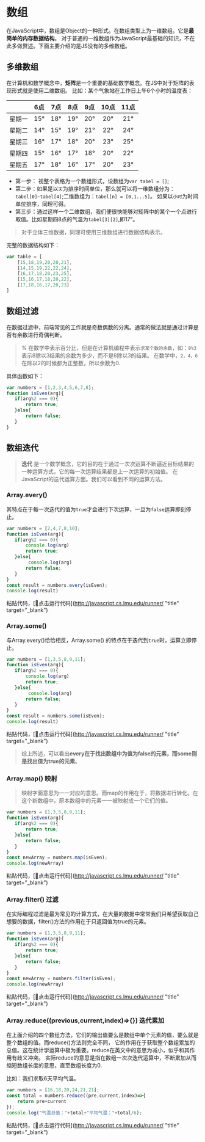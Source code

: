 # 数组

在JavaScript中，数组是Object的一种形式。在数组类型上为一维数组。它是**最简单的内存数据结构**。
对于普通的一维数组作为JavaScript最基础的知识，不在此多做赘述。下面主要介绍的是JS没有的多维数组。

## 多维数组

在计算机和数学概念中，**矩阵**是一个重要的基础数学概念。在JS中对于矩阵的表现形式就是使用二维数组。
比如：某个气象站在工作日上午6个小时的温度表：

|   | 6点   | 7点   | 8点   | 9点  | 10点 | 11点 |
| :---: |:-----:| :---:| :---:|:---:|:---:|:---:|
| 星期一| 15°   | 18°   | 19°  | 20°  | 20°  |21°  |
| 星期二| 14°   | 15°   | 19°  | 21°  | 22°  |24°  |
| 星期三| 16°   | 17°   | 18°  | 20°  | 23°  |25°  |
| 星期四| 15°   | 16°   | 17°  | 18°  | 20°  |22°  |
| 星期五| 17°   | 18°   | 16°  | 17°  | 20°  |23°  |

* 第一步： 视整个表格为一个数组形式，设数组为`var tabel = []`;
* 第二步：如果是以`天`为排序时间单位，那么就可以将一维数组分为：`tabel[0]~tabel[4]`;二维数组为：`tabel[n] = [0,1...5]`。
如果以`小时`为时间单位排序，同理可得。
* 第三步：通过这样一个二维数组，我们便很快能够对矩阵中的某个一个点进行取值。比如星期四8点的气温为`tabel[3][2]`,即17°。

> 对于立体三维数据，同理可使用三维数组进行数据结构表示。

完整的数据结构如下：

```javascript
var table = [
    [15,18,19,20,20,21],
    [14,15,19,22,22,24],
    [16,17,18,20,23,25],
    [15,16,17,18,20,22],
    [17,18,16,17,20,23]
]
```

## 数组过滤

在数据过滤中，前端常见的工作就是奇数偶数的分离。通常的做法就是通过计算是否有余数进行奇偶判断。

> % 在数学中表示百分比，但是在计算机编程中表示`求某个数的余数`，如：`8%3`表示8除以3结果的余数为多少，而不是8除以3的结果。
> 在数学中，`2，4，6`在除以2的时候都为正整数，所以余数为0.

具体函数如下：

```javascript
var numbers = [1,2,3,4,5,6,7,8];
function isEven(arg){
   if(arg%2 === 0){
       return true;
   }else{
       return false;
   }
}
```

## 数组迭代

> **迭代** 是一个数学概念，它的目的在于通过一次次运算不断逼近目标结果的一种运算方式，它的每一次运算结果都是上一次运算的初始值。
> 在JavaScript的迭代运算方面。我们可以看到不同的运算方法。

### Array.every()

其特点在于每一次迭代的值为`true`才会进行下次运算，一旦为`false`运算即刻停止。

```javascript
var numbers = [2,4,7,8,10];
function isEven(arg){
   if(arg%2 === 0){
       console.log(arg)
       return true;
   }else{
        console.log(arg)
       return false;
   }
}
const result = numbers.every(isEven);
console.log(result)
```
粘贴代码，[点击运行代码](http://javascript.cs.lmu.edu/runner/ "title" target="_blank")

### Array.some()

与Array.every()恰恰相反，Array.some() 的特点在于迭代到`true`时，运算立即停止。
```javascript
var numbers = [1,3,5,8,9,11];
function isEven(arg){
   if(arg%2 === 0){
       console.log(arg)
       return true;
   }else{
        console.log(arg)
       return false;
   }
}
const result = numbers.some(isEven);
console.log(result)
```

粘贴代码，[点击运行代码](http://javascript.cs.lmu.edu/runner/ "title" target="_blank")

> 综上所述，可以看出**every在于找出数组中为值为false的元素，而some则是找出值为true的元素**。

### Array.map() 映射

> 映射字面意思为一一对应的意思。而map的作用在于，将数据进行转化。在这个新数组中，原本数组中的元素一一被映射成一个它们的值。

```javascript
var numbers = [1,3,5,8,9,11];
function isEven(arg){
   if(arg%2 === 0){
       return true;
   }else{
       return false;
   }
}
const newArray = numbers.map(isEven);
console.log(newArray)
```

粘贴代码，[点击运行代码](http://javascript.cs.lmu.edu/runner/ "title" target="_blank")

### Array.filter() 过滤

在实际编程过滤是最为常见的计算方式，在大量的数据中常常我们只希望获取自己想要的数据，filter()方法的作用在于只返回值为true的元素。

```javascript
var numbers = [1,3,5,8,9,11];
function isEven(arg){
   if(arg%2 === 0){
       return true;
   }else{
       return false;
   }
}
const newArray = numbers.filter(isEven);
console.log(newArray)
```
粘贴代码，[点击运行代码](http://javascript.cs.lmu.edu/runner/ "title" target="_blank")

### Array.reduce((previous,current,index)=>{}) 迭代累加

在上面介绍的四个数组方法，它们的输出值要么是数组中单个元素的值，要么就是整个数组的值。而reduce()方法则完全不同，
它的作用在于获取整个数组累加的总值。这在统计学运算中极为重要。reduce在英文中的意思为减小，似乎和其作用有歧义冲突。
实际reduce的意思是指在数组一次次迭代运算中，不断累加从而缩短数组长度的意思，直至数组长度为0.

比如：我们求取6天平均气温。

```javascript
var numbers = [16,18,20,24,21,21];
const total = numbers.reduce((pre,current,index)=>{
    return pre+current
});
console.log("气温总值："+total+"平均气温："+total/6);
```
粘贴代码，[点击运行代码](http://javascript.cs.lmu.edu/runner/ "title" target="_blank")

